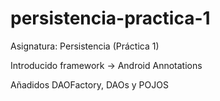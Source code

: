 persistencia-practica-1
=======================

Asignatura: Persistencia (Práctica 1)

Introducido framework -> Android Annotations

Añadidos DAOFactory, DAOs y POJOS
